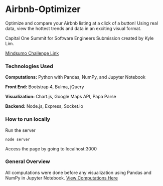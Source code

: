 # Airbnb-Optimizer

Optimize and compare your Airbnb listing at a click of a button! Using real data, view the hottest trends and data in an exciting visual format.

Capital One Summit for Software Engineers Submission created by Kyle Lim.

[Mindsumo Challenge Link](https://www.mindsumo.com/contests/airbnb-sf)

### Technologies Used

**Computations:** Python with Pandas, NumPy, and Jupyter Notebook

**Front End:** Bootstrap 4, Bulma, jQuery

**Visualization:** Chart.js, Google Maps API, Papa Parse

**Backend:** Node.js, Express, Socket.io

### How to run locally

Run the server

```
node server
```

Access the page by going to localhost:3000

### General Overview

All computations were done before any visualization using Pandas and NumPy in Jupyter Notebook. [View Computations Here](data/Import_Data.ipynb)